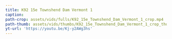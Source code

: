 ```yaml
---
title: K92 15e Townshend Dam Vermont 1
caption:
path-crop: assets/vids/fulls/K92_15e_Townshend_Dam_Vermont_1_crop.mp4
path-thumb: assets/vids/thumbs/K92_15e_Townshend_Dam_Vermont_1_crop_thumb.mp4
yt-url: 'https://youtu.be/Kj-y2AWg3hs'
---
```


